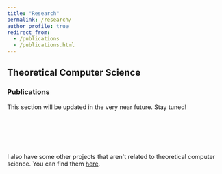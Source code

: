 ```yaml
---
title: "Research"
permalink: /research/
author_profile: true
redirect_from:
  - /publications
  - /publications.html
---
```


## Theoretical Computer Science

### Publications

This section will be updated in the very near future. Stay tuned!
<br>
<br>
<br>
<br>
<br>
<br>


I also have some other projects that aren't related to theoretical computer science. You can find them [here](https://coderwarren.github.io/other_work/).
